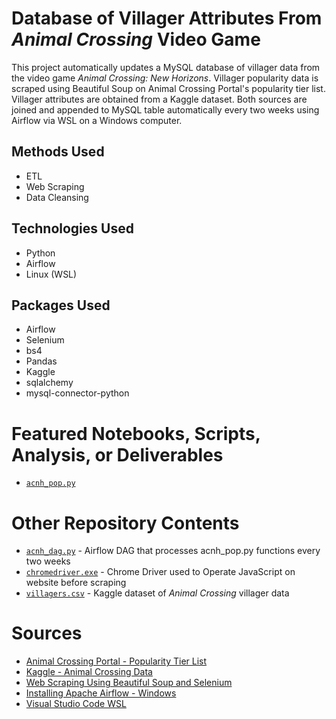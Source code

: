 # Database of Villager Attributes From *Animal Crossing* Video Game
This project automatically updates a MySQL database of villager data from the video game *Animal Crossing: New Horizons*. Villager popularity data is scraped using Beautiful Soup on Animal Crossing Portal's popularity tier list. Villager attributes are obtained from a Kaggle dataset. Both sources are joined and appended to MySQL table automatically every two weeks using Airflow via WSL on a Windows computer.

## Methods Used
* ETL
* Web Scraping
* Data Cleansing

## Technologies Used
* Python
* Airflow
* Linux (WSL)

## Packages Used
* Airflow
* Selenium
* bs4
* Pandas
* Kaggle
* sqlalchemy
* mysql-connector-python

# Featured Notebooks, Scripts, Analysis, or Deliverables
* [```acnh_pop.py```](https://github.com/ErikaJacobs/Animal-Crossing-Popularity-Data/blob/master/acnh_pop.py)

# Other Repository Contents
* [```acnh_dag.py```](https://github.com/ErikaJacobs/Animal-Crossing-Popularity-Data/blob/master/acnh_dag.py) - Airflow DAG that processes acnh_pop.py functions every two weeks
* [```chromedriver.exe```](https://github.com/ErikaJacobs/Animal-Crossing-Popularity-Data/blob/master/chromedriver.exe) - Chrome Driver used to Operate JavaScript on website before scraping 
* [```villagers.csv```](https://github.com/ErikaJacobs/Animal-Crossing-Popularity-Data/blob/master/villagers.csv) - Kaggle dataset of *Animal Crossing* villager data

# Sources
* [Animal Crossing Portal - Popularity Tier List](https://www.animalcrossingportal.com/games/new-horizons/guides/villager-popularity-list.php#/)
* [Kaggle - Animal Crossing Data](https://www.kaggle.com/jessicali9530/animal-crossing-new-horizons-nookplaza-dataset)
* [Web Scraping Using Beautiful Soup and Selenium](https://medium.com/ymedialabs-innovation/web-scraping-using-beautiful-soup-and-selenium-for-dynamic-page-2f8ad15efe25)
* [Installing Apache Airflow - Windows](https://medium.com/@ryanroline/installing-apache-airflow-on-windows-10-5247aa1249ef)
* [Visual Studio Code WSL](https://code.visualstudio.com/docs/remote/wsl)
